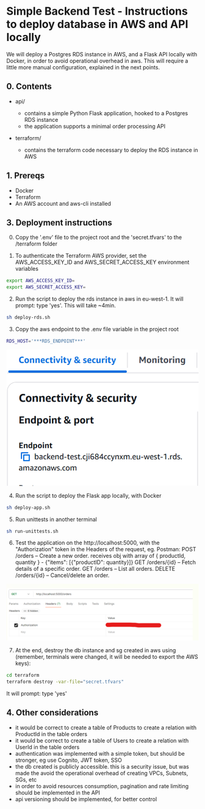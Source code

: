 # Simple Backend Test - Instructions to deploy database in AWS and API locally

We will deploy a Postgres RDS instance in AWS, and a Flask API locally with Docker, in order to avoid operational overhead in aws. This will require a little more manual configuration, explained in the next points.

## 0. Contents

- api/
    - contains a simple Python Flask application, hooked to a Postgres RDS instance
    - the application supports a minimal order processing API

- terraform/
    - contains the terraform code necessary to deploy the RDS instance in AWS

## 1. Prereqs

- Docker
- Terraform
- An AWS account and aws-cli installed

## 3. Deployment instructions

0. Copy the '.env' file to the project root and the 'secret.tfvars' to the /terraform folder

1. To authenticate the Terraform AWS provider, set the AWS_ACCESS_KEY_ID and AWS_SECRET_ACCESS_KEY environment variables
```bash
export AWS_ACCESS_KEY_ID=
export AWS_SECRET_ACCESS_KEY=
```

2. Run the script to deploy the rds instance in aws in eu-west-1. It will prompt: type 'yes'. This will take ~4min.
```bash
sh deploy-rds.sh
```

3. Copy the aws endpoint to the .env file variable in the project root
```bash
RDS_HOST='***RDS_ENDPOINT***'
```
![alt text](img/image-1.png)

4. Run the script to deploy the Flask app locally, with Docker
```bash
sh deploy-app.sh
```

5. Run unittests in another terminal
```bash
sh run-unittests.sh
```

6. Test the application on the http://localhost:5000, with the "Authorization" token in the Headers of the request, eg. Postman:
    POST /orders – Create a new order. receives obj with array of { productId, quantity } - {"items": [{"productID": quantity}]}
    GET /orders/{id} – Fetch details of a specific order.
    GET /orders – List all orders.
    DELETE /orders/{id} – Cancel/delete an order.
    
![alt text](img/image-2.png)

7. At the end, destroy the db instance and sg created in aws using (remember, terminals were changed, it will be needed to export the AWS keys):
```bash
cd terraform
terraform destroy -var-file="secret.tfvars"
```
It will prompt: type 'yes'


## 4. Other considerations
- it would be correct to create a table of Products to create a relation with ProductId in the table orders
- it would be correct to create a table of Users to create a relation with UserId in the table orders
- authentication was implemented with a simple token, but should be stronger, eg use Cognito, JWT token, SSO
- the db created is publicly accessible. this is a security issue, but was made the avoid the operational overhead of creating VPCs, Subnets, SGs, etc
- in order to avoid resources consumption, pagination and rate limiting should be implemented in the API
- api versioning should be implemented, for better control